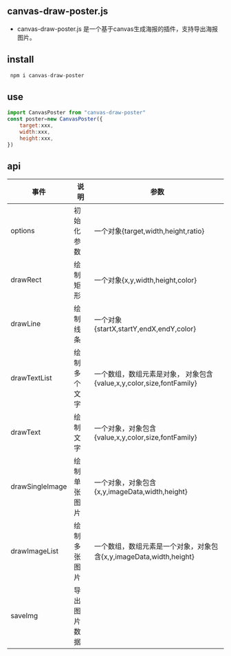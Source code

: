 ## canvas-draw-poster.js

+ canvas-draw-poster.js 是一个基于canvas生成海报的插件，支持导出海报图片。


## install
```js
 npm i canvas-draw-poster
```

## use
```js
import CanvasPoster from "canvas-draw-poster"
const poster=new CanvasPoster({
    target:xxx,
    width:xxx,
    height:xxx,
})
```


## api

|  事件   | 说明  | 参数 |
|  ----  | ----  | ---- |
| options  | 初始化参数 |  一个对象{target,width,height,ratio}  |
| drawRect  | 绘制矩形 |  一个对象{x,y,width,height,color}  |
| drawLine  | 绘制线条 | 一个对象{startX,startY,endX,endY,color}   |
| drawTextList  | 绘制多个文字 | 一个数组，数组元素是对象， 对象包含{value,x,y,color,size,fontFamily}   |
| drawText  | 绘制文字 |  一个对象，对象包含{value,x,y,color,size,fontFamily}  |
| drawSingleImage  | 绘制单张图片 | 一个对象，对象包含{x,y,imageData,width,height}    |
| drawImageList  | 绘制多张图片 |  一个数组，数组元素是一个对象，对象包含{x,y,imageData,width,height}  |
| saveImg  | 导出图片数据 |    |